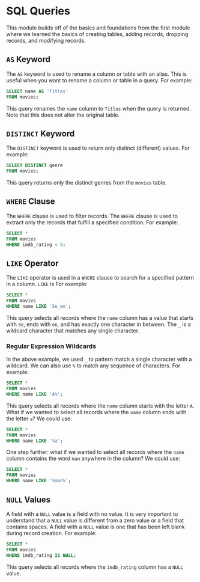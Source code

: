 # SQL Queries

This module builds off of the basics and foundations from the first module where we learned the basics of creating tables, adding records, dropping records, and modifying records.

## `AS` Keyword

The `AS` keyword is used to rename a column or table with an alias. This is useful when you want to rename a column or table in a query. For example:

```sql
SELECT name AS 'Titles'
FROM movies;
```

This query renames the `name` column to `Titles` when the query is returned. Note that this does not alter the original table.

## `DISTINCT` Keyword

The `DISTINCT` keyword is used to return only distinct (different) values. For example:

```sql
SELECT DISTINCT genre
FROM movies;
```

This query returns only the distinct genres from the `movies` table.

## `WHERE` Clause

The `WHERE` clause is used to filter records. The `WHERE` clause is used to extract only the records that fulfill a specified condition. For example:

```sql
SELECT *
FROM movies
WHERE imdb_rating < 5;
```

## `LIKE` Operator

The `LIKE` operator is used in a `WHERE` clause to search for a specified pattern in a column. `LIKE` is For example:

```sql
SELECT *
FROM movies
WHERE name LIKE 'Se_en';
```

This query selects all records where the `name` column has a value that starts with `Se`, ends with `en`, and has exactly one character in between. The `_` is a wildcard character that matches any single character.

### Regular Expression Wildcards

In the above example, we used `_` to pattern match a single character with a wildcard. We can also use `%` to match any sequence of characters. For example:

```sql
SELECT *
FROM movies
WHERE name LIKE 'A%';
```

This query selects all records where the `name` column starts with the letter `A`. What if we wanted to select all records where the `name` column ends with the letter `a`? We could use:

```sql
SELECT *
FROM movies
WHERE name LIKE '%a';
```

One step further: what if we wanted to select all records where the `name` column contains the word `man` anywhere in the column? We could use:

```sql
SELECT *
FROM movies
WHERE name LIKE '%man%';
```

## `NULL` Values

A field with a `NULL` value is a field with no value. It is very important to understand that a `NULL` value is different from a zero value or a field that contains spaces. A field with a `NULL` value is one that has been left blank during record creation. For example:

```sql
SELECT *
FROM movies
WHERE imdb_rating IS NULL;
```

This query selects all records where the `imdb_rating` column has a `NULL` value.

